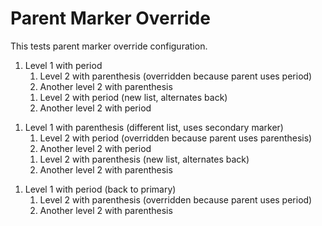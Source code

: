# Parent Marker Override

This tests parent marker override configuration.

1. Level 1 with period
   1) Level 2 with parenthesis (overridden because parent uses period)
   2) Another level 2 with parenthesis
   1. Level 2 with period (new list, alternates back)
   2. Another level 2 with period

1) Level 1 with parenthesis (different list, uses secondary marker)
   1. Level 2 with period (overridden because parent uses parenthesis)
   2. Another level 2 with period
   1) Level 2 with parenthesis (new list, alternates back)
   2) Another level 2 with parenthesis

1. Level 1 with period (back to primary)
   1) Level 2 with parenthesis (overridden because parent uses period)
   2) Another level 2 with parenthesis
